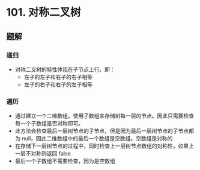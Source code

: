 # 101. 对称二叉树

## 题解

### 递归

- 对称二叉树的特性体现在子节点上行，即：
  - 左子的左子和右子的右子相等
  - 左子的右子和右子的左子相等

### 遍历

- 通过建立一个二维数组，使用子数组来存储树每一层的节点。因此只需要检查每一个子数组是否对称即可。
- 此方法会检查最后一层树节点的子节点，但是因为最后一层树节点的子节点都为 null，因此二维数组中的最后一个数组是空数组。空数组是对称的
- 在存储下一层树节点的过程中，同时检查上一层树节点数组的对称性，如果上一层不对称则返回 false
- 最后一个子数组不需要检查，因为是空数组
